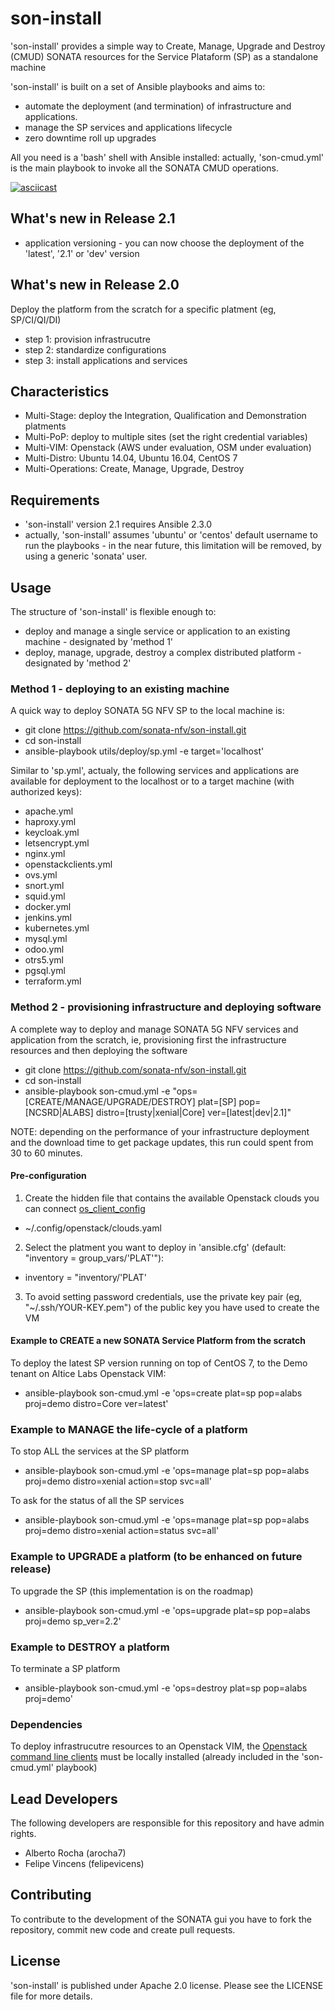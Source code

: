 # son-install

'son-install' provides a simple way to Create, Manage, Upgrade and Destroy (CMUD) SONATA resources for the Service Plataform (SP) as a standalone machine 

'son-install' is built on a set of Ansible playbooks and aims to:
* automate the deployment (and termination) of infrastructure and applications.
* manage the SP services and applications lifecycle
* zero downtime roll up upgrades

All you need is a 'bash' shell with Ansible installed: actually, 'son-cmud.yml' is the main playbook to invoke all the SONATA CMUD operations.

[![asciicast](https://asciinema.org/a/31n3zv4c946zb8l4be7v84r45.png)](https://asciinema.org/a/31n3zv4c946zb8l4be7v84r45?autoplay=1)


## What's new in Release 2.1
* application versioning - you can now choose the deployment of the 'latest', '2.1' or 'dev' version


## What's new in Release 2.0

Deploy the platform from the scratch for a specific platment (eg, SP/CI/QI/DI)
* step 1: provision infrastrucutre
* step 2: standardize configurations
* step 3: install applications and services


##  Characteristics

* Multi-Stage: deploy the Integration, Qualification and Demonstration platments
* Multi-PoP: deploy to multiple sites (set the right credential variables)
* Multi-VIM: Openstack (AWS under evaluation, OSM under evaluation)
* Multi-Distro: Ubuntu 14.04, Ubuntu 16.04, CentOS 7
* Multi-Operations: Create, Manage, Upgrade, Destroy


## Requirements

* 'son-install' version 2.1 requires Ansible 2.3.0
* actually, 'son-install' assumes 'ubuntu' or 'centos' default username to run the playbooks - in the near future, this limitation will be removed, by using a generic 'sonata' user.


## Usage

The structure of 'son-install' is flexible enough to:
* deploy and manage a single service or application to an existing machine - designated by 'method 1'
* deploy, manage, upgrade, destroy a complex distributed platform - designated by 'method 2'


### Method 1 - deploying to an existing machine

A quick way to deploy SONATA 5G NFV SP to the local machine is:

* git clone https://github.com/sonata-nfv/son-install.git
* cd son-install
* ansible-playbook utils/deploy/sp.yml -e target='localhost'


Similar to 'sp.yml', actualy, the following services and applications are available for deployment to the localhost or to a target machine (with authorized keys):
* apache.yml
* haproxy.yml
* keycloak.yml
* letsencrypt.yml
* nginx.yml
* openstackclients.yml
* ovs.yml
* snort.yml
* squid.yml
* docker.yml
* jenkins.yml
* kubernetes.yml
* mysql.yml
* odoo.yml
* otrs5.yml
* pgsql.yml
* terraform.yml


### Method 2 - provisioning infrastructure and deploying software

A complete way to deploy and manage SONATA 5G NFV services and application from the scratch, ie, provisioning first the infrastructure resources and then deploying the software

* git clone https://github.com/sonata-nfv/son-install.git
* cd son-install
* ansible-playbook son-cmud.yml -e "ops=[CREATE/MANAGE/UPGRADE/DESTROY] plat=[SP] pop=[NCSRD|ALABS] distro=[trusty|xenial|Core] ver=[latest|dev|2.1]"

NOTE: depending on the performance of your infrastructure deployment and the download time to get package updates, this run could spent from 30 to 60 minutes.


#### Pre-configuration

1. Create the hidden file that contains the available Openstack clouds you can connect [os_client_config](http://docs.openstack.org/developer/os-client-config/)
* ~/.config/openstack/clouds.yaml

2. Select the platment you want to deploy in 'ansible.cfg' (default: "inventory = group_vars/'PLAT'"):<br>
* inventory = "inventory/'PLAT'

3. To avoid setting password credentials, use the private key pair (eg, "~/.ssh/YOUR-KEY.pem") of the public key you have used to create the VM


#### Example to CREATE a new SONATA Service Platform from the scratch

To deploy the latest SP version running on top of CentOS 7, to the Demo tenant on Altice Labs Openstack VIM: 
* ansible-playbook son-cmud.yml -e 'ops=create plat=sp pop=alabs proj=demo distro=Core ver=latest'


### Example to MANAGE the life-cycle of a platform

To stop ALL the services at the SP platform
* ansible-playbook son-cmud.yml -e 'ops=manage plat=sp pop=alabs proj=demo distro=xenial action=stop svc=all'

To ask for the status of all the SP services
* ansible-playbook son-cmud.yml -e 'ops=manage plat=sp pop=alabs proj=demo distro=xenial action=status svc=all'


### Example to UPGRADE a platform (to be enhanced on future release)

To upgrade the SP (this implementation is on the roadmap)
* ansible-playbook son-cmud.yml -e 'ops=upgrade plat=sp pop=alabs proj=demo sp_ver=2.2'


### Example to DESTROY a platform

To terminate a SP platform
* ansible-playbook son-cmud.yml -e 'ops=destroy plat=sp pop=alabs proj=demo'


### Dependencies

To deploy infrastrucutre resources to an Openstack VIM, the [Openstack command line clients](http://docs.openstack.org/user-guide/common/cli-install-openstack-command-line-clients.html) must be locally installed (already included in the 'son-cmud.yml' playbook)


## Lead Developers

The following developers are responsible for this repository and have admin rights.

* Alberto Rocha (arocha7)
* Felipe Vincens (felipevicens)

## Contributing

To contribute to the development of the SONATA gui you have to fork the repository, commit new code and create pull requests.


## License

'son-install' is published under Apache 2.0 license. Please see the LICENSE file for more details.
